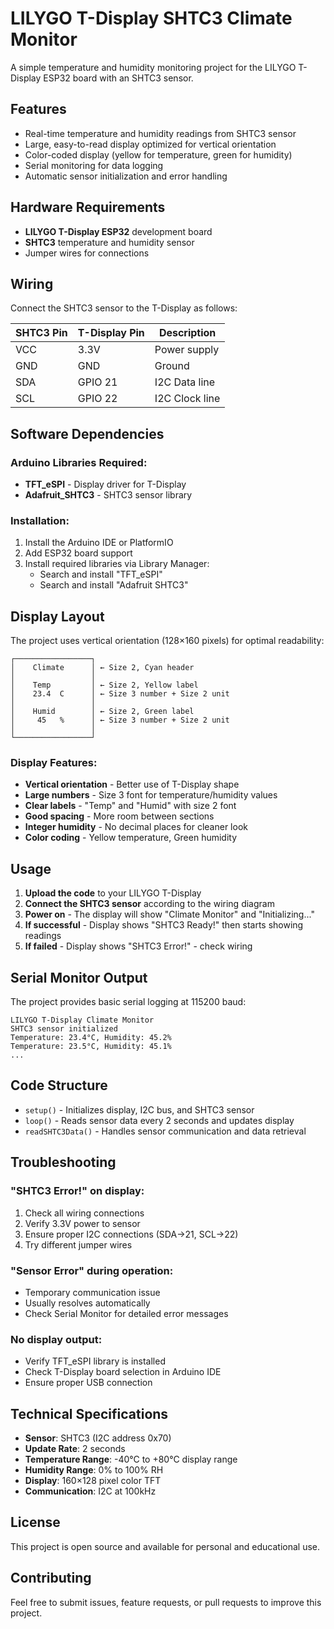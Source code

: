 # LILYGO T-Display SHTC3 Climate Monitor

A simple temperature and humidity monitoring project for the LILYGO T-Display ESP32 board with an SHTC3 sensor.

## Features

- Real-time temperature and humidity readings from SHTC3 sensor
- Large, easy-to-read display optimized for vertical orientation
- Color-coded display (yellow for temperature, green for humidity)
- Serial monitoring for data logging
- Automatic sensor initialization and error handling

## Hardware Requirements

- **LILYGO T-Display ESP32** development board
- **SHTC3** temperature and humidity sensor
- Jumper wires for connections

## Wiring

Connect the SHTC3 sensor to the T-Display as follows:

| SHTC3 Pin | T-Display Pin | Description |
|-----------|---------------|-------------|
| VCC       | 3.3V          | Power supply |
| GND       | GND           | Ground |
| SDA       | GPIO 21       | I2C Data line |
| SCL       | GPIO 22       | I2C Clock line |

## Software Dependencies

### Arduino Libraries Required:
- **TFT_eSPI** - Display driver for T-Display
- **Adafruit_SHTC3** - SHTC3 sensor library

### Installation:
1. Install the Arduino IDE or PlatformIO
2. Add ESP32 board support
3. Install required libraries via Library Manager:
   - Search and install "TFT_eSPI" 
   - Search and install "Adafruit SHTC3"

## Display Layout

The project uses vertical orientation (128×160 pixels) for optimal readability:

```
┌─────────────────┐
│    Climate      │ ← Size 2, Cyan header
│                 │
│    Temp         │ ← Size 2, Yellow label  
│    23.4  C      │ ← Size 3 number + Size 2 unit
│                 │
│    Humid        │ ← Size 2, Green label
│     45   %      │ ← Size 3 number + Size 2 unit
│                 │
└─────────────────┘
```

### Display Features:
- **Vertical orientation** - Better use of T-Display shape  
- **Large numbers** - Size 3 font for temperature/humidity values  
- **Clear labels** - "Temp" and "Humid" with size 2 font  
- **Good spacing** - More room between sections  
- **Integer humidity** - No decimal places for cleaner look  
- **Color coding** - Yellow temperature, Green humidity

## Usage

1. **Upload the code** to your LILYGO T-Display
2. **Connect the SHTC3 sensor** according to the wiring diagram
3. **Power on** - The display will show "Climate Monitor" and "Initializing..."
4. **If successful** - Display shows "SHTC3 Ready!" then starts showing readings
5. **If failed** - Display shows "SHTC3 Error!" - check wiring

## Serial Monitor Output

The project provides basic serial logging at 115200 baud:

```
LILYGO T-Display Climate Monitor
SHTC3 sensor initialized
Temperature: 23.4°C, Humidity: 45.2%
Temperature: 23.5°C, Humidity: 45.1%
...
```

## Code Structure

- `setup()` - Initializes display, I2C bus, and SHTC3 sensor
- `loop()` - Reads sensor data every 2 seconds and updates display
- `readSHTC3Data()` - Handles sensor communication and data retrieval

## Troubleshooting

### "SHTC3 Error!" on display:
1. Check all wiring connections
2. Verify 3.3V power to sensor
3. Ensure proper I2C connections (SDA→21, SCL→22)
4. Try different jumper wires

### "Sensor Error" during operation:
- Temporary communication issue
- Usually resolves automatically
- Check Serial Monitor for detailed error messages

### No display output:
- Verify TFT_eSPI library is installed
- Check T-Display board selection in Arduino IDE
- Ensure proper USB connection

## Technical Specifications

- **Sensor**: SHTC3 (I2C address 0x70)
- **Update Rate**: 2 seconds
- **Temperature Range**: -40°C to +80°C display range
- **Humidity Range**: 0% to 100% RH
- **Display**: 160×128 pixel color TFT
- **Communication**: I2C at 100kHz

## License

This project is open source and available for personal and educational use.

## Contributing

Feel free to submit issues, feature requests, or pull requests to improve this project.